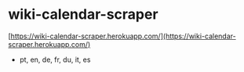 # wiki-calendar-scraper


[https://wiki-calendar-scraper.herokuapp.com/](https://wiki-calendar-scraper.herokuapp.com/)

- pt, en, de, fr, du, it, es
